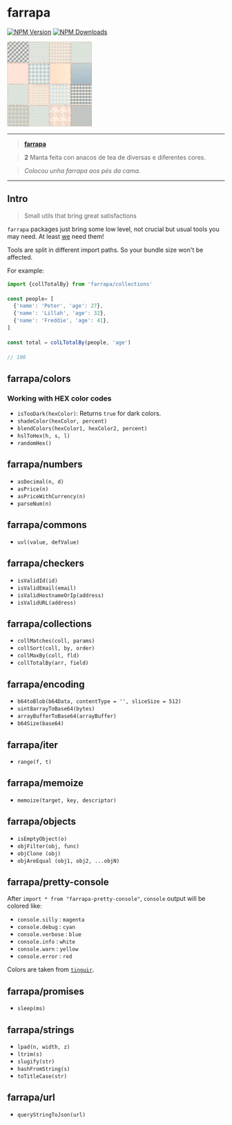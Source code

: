 # farrapa
[![NPM Version](https://badge.fury.io/js/farrapa.svg)](https://www.npmjs.com/package/farrapa)
[![NPM Downloads](https://img.shields.io/npm/dm/farrapa.svg?style=flat)](https://www.npmjs.com/package/farrapa)

![farrapa logo](https://github.com/afialapis/farrapa/blob/main/logo/favicon/farrapa.png?raw=true)

---

> **[farrapa](https://academia.gal/dicionario/-/termo/farrapa)**


> **2** Manta feita con anacos de tea de diversas e diferentes cores.

> _Colocou unha farrapa aos pés da cama._

---

## Intro

> Small utils that bring great satisfactions

`farrapa` packages just bring some low level, not crucial but usual tools you may need.
At least [we](https://github.com/afialapis) need them!

Tools are split in different import paths. So your bundle size won't be affected.

For example:

```js
import {collTotalBy} from 'farrapa/collections'

const people= [
  {'name': 'Peter', 'age': 27},
  {'name': 'Lillah', 'age': 32},
  {'name': 'Freddie', 'age': 41},
]

const total = colLTotalBy(people, 'age')

// 100
```

## farrapa/colors

### Working with HEX color codes

 * `isTooDark(hexColor)`: Returns `true` for dark colors.
 * `shadeColor(hexColor, percent)`
 * `blendColors(hexColor1, hexColor2, percent)`
 * `hslToHex(h, s, l)`
 * `randomHex()`

## farrapa/numbers

 * `asDecimal(n, d)`
 * `asPrice(n)`
 * `asPriceWithCurrency(n)`
 * `parseNum(n)`

## farrapa/commons

 * `uvl(value, defValue)`

## farrapa/checkers

 * `isValidId(id)`
 * `isValidEmail(email)`
 * `isValidHostnameOrIp(address)`
 * `isValidURL(address)`

## farrapa/collections

 * `collMatches(coll, params)`
 * `collSort(coll, by, order)`
 * `collMaxBy(coll, fld)`
 * `collTotalBy(arr, field)`

## farrapa/encoding

 * `b64toBlob(b64Data, contentType = '', sliceSize = 512)`
 * `uint8arrayToBase64(bytes)`
 * `arrayBufferToBase64(arrayBuffer)`
 * `b64Size(base64)`

## farrapa/iter

 * `range(f, t)`

## farrapa/memoize

 * `memoize(target, key, descriptor)`

## farrapa/objects

 * `isEmptyObject(o)`
 * `objFilter(obj, func)`
 * `objClone (obj)`
 * `objAreEqual (obj1, obj2, ...objN)`

## farrapa/pretty-console

After `import * from "farrapa-pretty-console"`, `console` output will be colored like:

 * `console.silly`   : `magenta`
 * `console.debug`   : `cyan`
 * `console.verbose` : `blue`
 * `console.info`    : `white`
 * `console.warn`    : `yellow`
 * `console.error`   : `red`

Colors are taken from [`tinguir`](https://www.afialapis.com/os/tinguir/).

## farrapa/promises

 * `sleep(ms)`

## farrapa/strings

 * `lpad(n, width, z)`
 * `ltrim(s)`
 * `slugify(str)`
 * `hashFromString(s)`
 * `toTitleCase(str)`

## farrapa/url

 * `queryStringToJson(url)` 

